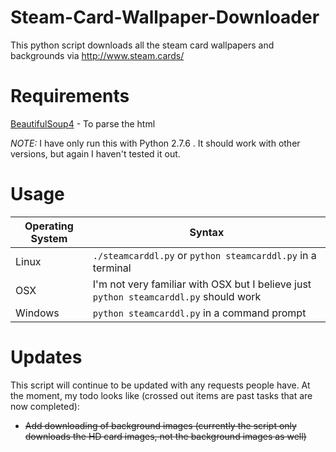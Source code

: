 Steam-Card-Wallpaper-Downloader
===============================

This python script downloads all the steam card wallpapers and backgrounds via http://www.steam.cards/

Requirements
===============================

[BeautifulSoup4](http://www.crummy.com/software/BeautifulSoup/) - To parse the html

_NOTE:_ I have only run this with Python 2.7.6 . It should work with other versions, but again I haven't tested it out.

Usage
===
Operating System | Syntax
-----------------|-------
Linux            | ```./steamcarddl.py``` or ```python steamcarddl.py``` in a terminal
OSX              | I'm not very familiar with OSX but I believe just ```python steamcarddl.py``` should work
Windows          | ```python steamcarddl.py``` in a command prompt 

Updates
===============================

This script will continue to be updated with any requests people have.
At the moment, my todo looks like (crossed out items are past tasks that are now completed):
* ~~Add downloading of background images (currently the script only downloads the HD card images, not the background images as well)~~
